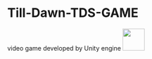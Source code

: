 # Till-Dawn-TDS-GAME
video game developed by Unity engine
<img src="https://scontent.ftun12-1.fna.fbcdn.net/v/t1.0-9/124543493_1282415235459202_8880719755262079567_n.jpg?_nc_cat=110&ccb=2&_nc_sid=8bfeb9&_nc_ohc=KThyks6O4jUAX_dGX4n&_nc_ht=scontent.ftun12-1.fna&oh=5f2882ffd1521dbf800528db0be61ea2&oe=5FD1CE4F" width="50" height="50"/>
